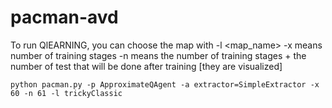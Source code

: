 # pacman-avd
To run QlEARNING, you can choose the map with -l <map_name>
-x means number of training stages
-n means the number of training stages + the number of test that will be done after training [they are visualized]

```
python pacman.py -p ApproximateQAgent -a extractor=SimpleExtractor -x 60 -n 61 -l trickyClassic
````
